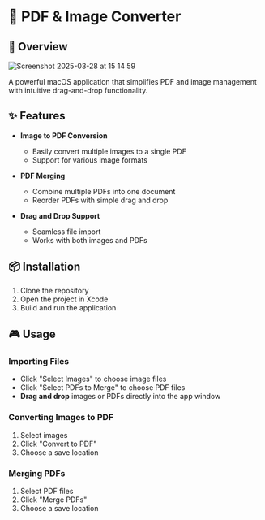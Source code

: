 # 📄 PDF & Image Converter

## 🚀 Overview
![Screenshot 2025-03-28 at 15 14 59](https://github.com/user-attachments/assets/07c09142-6b6d-4683-9bd6-bbd83ec5acec)

A powerful macOS application that simplifies PDF and image management with intuitive drag-and-drop functionality.

## ✨ Features

- **Image to PDF Conversion**
  - Easily convert multiple images to a single PDF
  - Support for various image formats

- **PDF Merging**
  - Combine multiple PDFs into one document
  - Reorder PDFs with simple drag and drop

- **Drag and Drop Support**
  - Seamless file import
  - Works with both images and PDFs

## 📦 Installation

1. Clone the repository
2. Open the project in Xcode
3. Build and run the application

## 🎮 Usage

### Importing Files

- Click "Select Images" to choose image files
- Click "Select PDFs to Merge" to choose PDF files
- **Drag and drop** images or PDFs directly into the app window

### Converting Images to PDF

1. Select images
2. Click "Convert to PDF"
3. Choose a save location

### Merging PDFs

1. Select PDF files
2. Click "Merge PDFs"
3. Choose a save location

